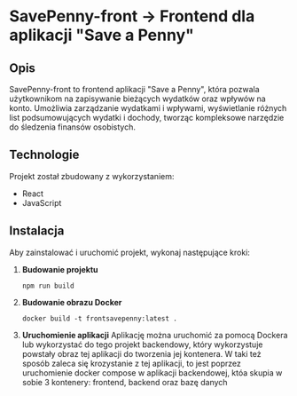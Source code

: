 # SavePenny-front -> Frontend dla aplikacji "Save a Penny"

## Opis
SavePenny-front to frontend aplikacji "Save a Penny", która pozwala użytkownikom na zapisywanie bieżących wydatków oraz wpływów na konto. Umożliwia zarządzanie wydatkami i wpływami, wyświetlanie różnych list podsumowujących wydatki i dochody, tworząc kompleksowe narzędzie do śledzenia finansów osobistych.

## Technologie
Projekt został zbudowany z wykorzystaniem:
- React
- JavaScript

## Instalacja
Aby zainstalować i uruchomić projekt, wykonaj następujące kroki:

1. **Budowanie projektu**
    ```
    npm run build
    ```

2. **Budowanie obrazu Docker**
    ```
    docker build -t frontsavepenny:latest .
    ```

3. **Uruchomienie aplikacji**
    Aplikację można uruchomić za pomocą Dockera lub wykorzystać do tego projekt backendowy, który wykorzystuje powstały obraz tej aplikacji do tworzenia jej kontenera. W taki też sposób zaleca się krozystanie z tej aplikacji, to jest poprzez uruchomienie docker compose w aplikacji backendowej, któa skupia w sobie 3 kontenery: frontend, backend oraz bazę danych
